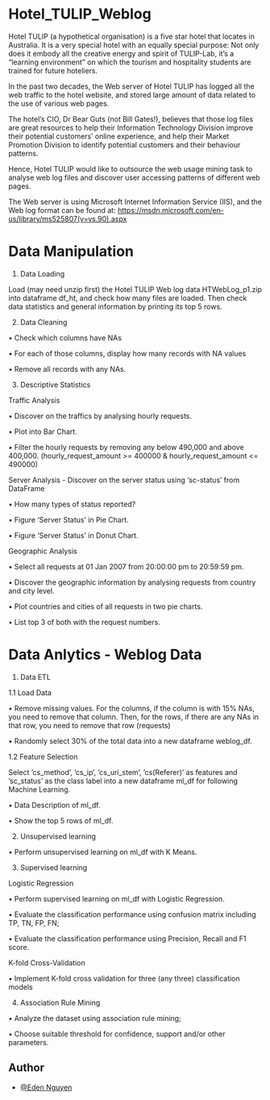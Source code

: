 # Hotel_TULIP_Weblog

Hotel TULIP (a hypothetical organisation) is a five star hotel that locates in Australia. It is a very special hotel with an equally special purpose: Not only does it embody all the creative energy and spirit of TULIP-Lab, it’s a “learning environment” on which the tourism and hospitality students are trained for future hoteliers.

In the past two decades, the Web server of Hotel TULIP has logged all the web traffic to the hotel website, and stored large amount of data related to the use of various web pages. 

The hotel’s CIO, Dr Bear Guts (not Bill Gates!), believes that those log files are great resources to help their Information Technology Division improve their potential customers’ online experience, and help their Market Promotion Division to identify potential customers and their behaviour patterns. 

Hence, Hotel TULIP would like to outsource the web usage mining task to analyse web log files and discover user accessing patterns of different web pages.

The Web server is using Microsoft Internet Information Service (IIS), and the Web log format
can be found at: https://msdn.microsoft.com/en-us/library/ms525807(v=vs.90).aspx

# Data Manipulation
1. Data Loading 

Load (may need unzip first) the Hotel TULIP Web log data HTWebLog_p1.zip into dataframe df_ht,
and check how many files are loaded. Then check data statistics and general information by printing
its top 5 rows.

2. Data Cleaning 

• Check which columns have NAs

• For each of those columns, display how many records with NA values

• Remove all records with any NAs.

3. Descriptive Statistics

Traffic Analysis

• Discover on the traffics by analysing hourly requests.

• Plot into Bar Chart.

• Filter the hourly requests by removing any below 490,000 and above 400,000. (hourly_request_amount >= 400000 & hourly_request_amount <= 490000) 

Server Analysis - Discover on the server status using ‘sc-status’ from DataFrame

• How many types of status reported?

• Figure ‘Server Status’ in Pie Chart.

• Figure ‘Server Status’ in Donut Chart.

 Geographic Analysis
 
• Select all requests at 01 Jan 2007 from 20:00:00 pm to 20:59:59 pm.

• Discover the geographic information by analysing requests from country and city level.

• Plot countries and cities of all requests in two pie charts.

• List top 3 of both with the request numbers.

# Data Anlytics - Weblog Data

1. Data ETL

1.1 Load Data

• Remove missing values. For the columns, if the column is with 15% NAs, you need to remove
that column. Then, for the rows, if there are any NAs in that row, you need to remove that row
(requests)

• Randomly select 30% of the total data into a new dataframe weblog_df.

1.2 Feature Selection

Select ’cs_method’, ’cs_ip’, ’cs_uri_stem’, ’cs(Referer)’ as features and ’sc_status’ as the class
label into a new dataframe ml_df for following Machine Learning.

• Data Description of ml_df.

• Show the top 5 rows of ml_df.

2. Unsupervised learning

• Perform unsupervised learning on ml_df with K Means.

3. Supervised learning 


 Logistic Regression

• Perform supervised learning on ml_df with Logistic Regression.

• Evaluate the classification performance using confusion matrix including TP, TN, FP, FN;

• Evaluate the classification performance using Precision, Recall and F1 score.

 K-fold Cross-Validation

• Implement K-fold cross validation for three (any three) classification models

4. Association Rule Mining

• Analyze the dataset using association rule mining;

• Choose suitable threshold for confidence, support and/or other parameters. 


## Author
- [@Eden Nguyen](https://github.com/giAngNgE)
